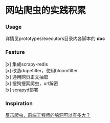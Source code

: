网站爬虫的实践积累
====

### Usage
详情见prototypes/executors目录内各脚本的 __doc__

### Feature
[x] 集成scrapy-redis       
[x] 改造dupefilter，使用bloomfilter      
[x] 通用网页正文抽取        
[x] 搜狗搜索爬虫，url解密       
[x] scrapyd部署  

### Inspiration
[反击爬虫，前端工程师的脑洞可以有多大？](http://web.jobbole.com/92736/)

